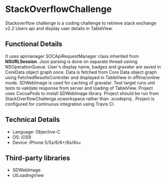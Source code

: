 # StackOverflowChallenge
Stackoverflow challenge is a coding challenge to retrieve stack exchange v2.2 Users api and display user details in TableView.

## Functional Details ##
It uses apimanager SOCApiRequestManager class inherited from __NSURLSession__.
Json parsing is done on separate thread usinng NSOperationQueue.
User's display name, badges and gravater are saved in CoreData object graph once.
Data is fetched from Core Data object graph using FetchedResultsController and displayed in TableView in offline/online mode.
SDWebImage is used for caching of gravatar.
Test target runs unit tests to validate response from server and loading of TableView.
Project uses CocoaPods to install SDWebImage library.
Project should be run from StackOverflowChallenge.xcworkspace rather than .xcodeproj .
Project is configured for continuous integration using Travis CI.

## Technical Details ## 
* Language: Objective-C
* OS: iOS9
* Device: iPhone 5/5s/6/6+/6s/6s+

## Third-party libraries ##
* SDWebImage
* UILoadingView

